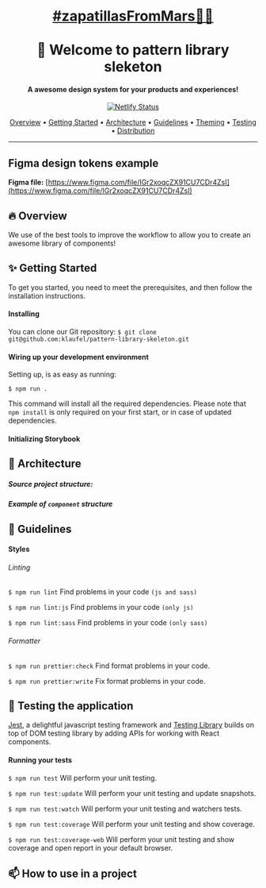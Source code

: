 <h1 align="center">
  <a href="https://zapatillasfrommars.xyz">#zapatillasFromMars👟🚀</a>
  <br><br>
   👋 Welcome to pattern library sleketon
  <br>
</h1>

<h4 align="center">A awesome design system for your products and experiences!</h4>

<p align="center">
  <a href="https://app.netlify.com/sites/pattern-library-skeleton/deploys">
    <img src="https://api.netlify.com/api/v1/badges/222e8120-908e-40fe-9f3a-c59e694ed4b8/deploy-status"
         alt="Netlify Status">
  </a>
</p>

<p align="center">
  <a href="#fire-overview">Overview</a> •
  <a href="#sparkles-getting-started">Getting Started</a> •
  <a href="#triangular_ruler-architecture">Architecture</a> •
  <a href="#nail_care-guidelines">Guidelines</a> •
  <a href="#rainbow-theming">Theming</a> •
  <a href="#pray-testing-the-application">Testing</a> •
  <a href="#mailbox-how-to-use-in-a-project">Distribution</a>
</p>

<hr />

## Figma design tokens example

**Figma file:** [https://www.figma.com/file/IGr2xoqcZX91CU7CDr4ZsI](https://www.figma.com/file/IGr2xoqcZX91CU7CDr4ZsI)

## :fire: Overview

We use of the best tools to improve the workflow to allow you to create an awesome library of components!

## :sparkles: Getting Started

To get you started, you need to meet the prerequisites, and then follow the installation instructions.

#### Installing

You can clone our Git repository:
`$ git clone git@github.com:klaufel/pattern-library-skeleton.git`

#### Wiring up your development environment

Setting up, is as easy as running:

`$ npm run .`

This command will install all the required dependencies. Please note that `npm install` is only required on your first start, or in case of updated dependencies.

#### Initializing Storybook

## :triangular_ruler: Architecture

##### Source project structure:

##### Example of `component` structure

## :nail_care: Guidelines

#### Styles

###### Linting

`$ npm run lint` Find problems in your code `(js and sass)`

`$ npm run lint:js` Find problems in your code `(only js)`

`$ npm run lint:sass` Find problems in your code `(only sass)`

###### Formatter

`$ npm run prettier:check` Find format problems in your code.

`$ npm run prettier:write` Fix format problems in your code.

## :pray: Testing the application

[Jest](https://jestjs.io/), a delightful javascript testing framework and [Testing Library](https://testing-library.com/) builds on top of DOM testing library by adding APIs for working with React components.

#### Running your tests

`$ npm run test` Will perform your unit testing.

`$ npm run test:update` Will perform your unit testing and update snapshots.

`$ npm run test:watch` Will perform your unit testing and watchers tests.

`$ npm run test:coverage` Will perform your unit testing and show coverage.

`$ npm run test:coverage-web` Will perform your unit testing and show coverage and open report in your default browser.

## :mailbox: How to use in a project
